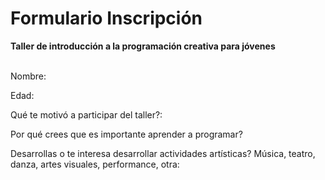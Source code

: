 <h1>Formulario Inscripción </h1>

<b>Taller de introducción a la programación creativa para jóvenes</b><br><br>

Nombre:

Edad:

Qué te motivó a participar del taller?:

Por qué crees que es importante aprender a programar?

Desarrollas o te interesa desarrollar actividades artísticas? Música, teatro, danza, artes visuales, performance, otra:

